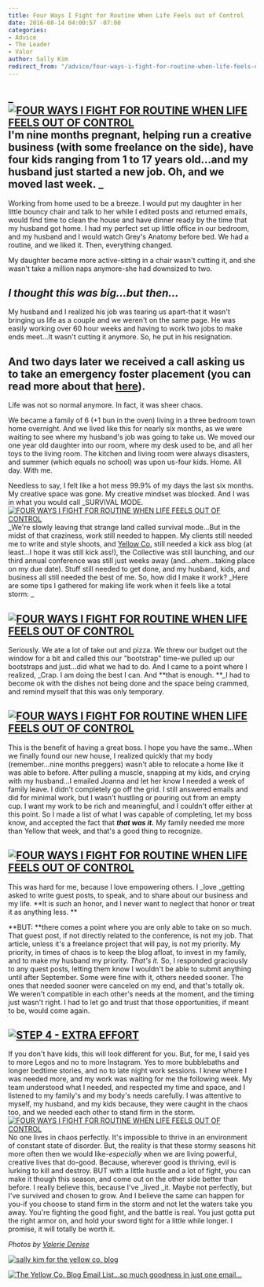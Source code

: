 ```yaml
---
title: Four Ways I Fight for Routine When Life Feels out of Control
date: 2016-08-14 04:00:57 -07:00
categories:
- Advice
- The Leader
- Valor
author: Sally Kim
redirect_from: "/advice/four-ways-i-fight-for-routine-when-life-feels-out-of-control/"
---
```


## _[![FOUR WAYS I FIGHT FOR ROUTINE WHEN LIFE FEELS OUT OF CONTROL](https://yellow-blog-images.imgix.net/2016/08/ValerieDenisePhotos-5.jpg)](https://yellow-blog-images.imgix.net/2016/08/ValerieDenisePhotos-5.jpg)I'm nine months pregnant, helping run a creative business (with some freelance on the side), have four kids ranging from 1 to 17 years old...and my husband just started a new job. Oh, and we moved last week. _

Working from home used to be a breeze. I would put my daughter in her little bouncy chair and talk to her while I edited posts and returned emails, would find time to clean the house and have dinner ready by the time that my husband got home. I had my perfect set up little office in our bedroom, and my husband and I would watch Grey's Anatomy before bed. We had a routine, and we liked it. Then, everything changed.

My daughter became more active-sitting in a chair wasn't cutting it, and she wasn't take a million naps anymore-she had downsized to two.

## _**I thought this was big...but then...**_

My husband and I realized his job was tearing us apart-that it wasn't bringing us life as a couple and we weren't on the same page. He was easily working over 60 hour weeks and having to work two jobs to make ends meet...It wasn't cutting it anymore. So, he put in his resignation.

## And two days later we received a call asking us to take an emergency foster placement (you can read more about that [here](http://lettersfromamister.tumblr.com/post/142106546682/this-complicated-joy)).

Life was not so normal anymore. In fact, it was sheer chaos.

We became a family of 6 (+1 bun in the oven) living in a three bedroom town home overnight. And we lived like this for nearly six months, as we were waiting to see where my husband's job was going to take us. We moved our one year old daughter into our room, where my desk used to be, and all her toys to the living room. The kitchen and living room were always disasters, and summer (which equals no school) was upon us-four kids. Home. All day. With me.

Needless to say, I felt like a hot mess 99.9% of my days the last six months. My creative space was gone. My creative mindset was blocked. And I was in what you would call _SURVIVAL MODE. [![FOUR WAYS I FIGHT FOR ROUTINE WHEN LIFE FEELS OUT OF CONTROL](https://yellow-blog-images.imgix.net/2016/08/ValerieDenisePhotos-24.jpg)](https://yellow-blog-images.imgix.net/2016/08/ValerieDenisePhotos-24.jpg)_We're slowly leaving that strange land called survival mode...But in the midst of that craziness, work still needed to happen. My clients still needed me to write and style shoots, and [Yellow Co.](http://yellowconference.com/) still needed a kick ass blog (at least...I hope it was still kick ass!), the Collective was still launching, and our third annual conference was still just weeks away (and..._ahem_...taking place on my due date). Stuff still needed to get done, and my husband, kids, and business all still needed the best of me. So, how did I make it work? _Here are some tips I gathered for making life work when it feels like a total storm: _

## [![FOUR WAYS I FIGHT FOR ROUTINE WHEN LIFE FEELS OUT OF CONTROL](https://yellow-blog-images.imgix.net/2016/08/STEP-1-I-DIDNT.jpg)](https://yellow-blog-images.imgix.net/2016/08/STEP-1-I-DIDNT.jpg)

Seriously. We ate a lot of take out and pizza. We threw our budget out the window for a bit and called this our "bootstrap" time-we pulled up our bootstraps and just...did what we had to do. And I came to a point where I realized, _Crap. I am doing the best I can. And **that is enough. **_I had to become ok with the dishes not being done and the space being crammed, and remind myself that this was only temporary.

## [![FOUR WAYS I FIGHT FOR ROUTINE WHEN LIFE FEELS OUT OF CONTROL](https://yellow-blog-images.imgix.net/2016/08/STEP-2-SPEAK-UP.jpg)](https://yellow-blog-images.imgix.net/2016/08/STEP-2-SPEAK-UP.jpg)

This is the benefit of having a great boss. I hope you have the same...When we finally found our new house, I realized quickly that my body (remember...nine months preggers) wasn't able to relocate a home like it was able to before. After pulling a muscle, snapping at my kids, and crying with my husband...I emailed Joanna and let her know I needed a week of family leave. I didn't completely go off the grid. I still answered emails and did for minimal work, but I wasn't hustling or pouring out from an empty cup. I want my work to be rich and meaningful, and I couldn't offer either at this point. So I made a list of what I was capable of completing, let my boss know, and accepted the fact that **_that was it._** My family needed me more than Yellow that week, and that's a good thing to recognize.

## [![FOUR WAYS I FIGHT FOR ROUTINE WHEN LIFE FEELS OUT OF CONTROL](https://yellow-blog-images.imgix.net/2016/08/STEP-3-SAID-NO.jpg)](https://yellow-blog-images.imgix.net/2016/08/STEP-3-SAID-NO.jpg)

This was hard for me, because I love empowering others. I _love _getting asked to write guest posts, to speak, and to share about our business and my life. **It is _such_ an honor, and I never want to neglect that honor or treat it as anything less. **

**BUT: **there comes a point where you are only able to take on so much. That guest post, if not directly related to the conference, is not my job. That article, unless it's a freelance project that will pay, is not my priority. My priority, in times of chaos is to keep the blog afloat, to invest in my family, and to make my husband my priority. _That's it._ So, I responded graciously to any quest posts, letting them know I wouldn't be able to submit anything until after September. Some were fine with it, others needed sooner. The ones that needed sooner were canceled on my end, and that's totally ok. We weren't compatible in each other's needs at the moment, and the timing just wasn't right. I had to let go and trust that those opportunities, if meant to be, would come again.

## [![STEP 4 - EXTRA EFFORT](https://yellow-blog-images.imgix.net/2016/08/STEP-4-EXTRA-EFFORT.jpg)](https://yellow-blog-images.imgix.net/2016/08/STEP-4-EXTRA-EFFORT.jpg)

If you don't have kids, this will look different for you. But, for me, I said yes to more Legos and no to more Instagram. Yes to more bubblebaths and longer bedtime stories, and no to late night work sessions. I knew where I was needed more, and my work was waiting for me the following week. My team understood what I needed, and respected my time and space, and I listened to my family's and my body's needs carefully. I was attentive to myself, my husband, and my kids because, they were caught in the chaos too, and we needed each other to stand firm in the storm. [![FOUR WAYS I FIGHT FOR ROUTINE WHEN LIFE FEELS OUT OF CONTROL](https://yellow-blog-images.imgix.net/2016/08/ValerieDenisePhotos.jpg)](https://yellow-blog-images.imgix.net/2016/08/ValerieDenisePhotos.jpg)No one lives in chaos perfectly. It's impossible to thrive in an environment of constant state of disorder. But, the reality is that these stormy seasons hit more often then we would like-_especially_ when we are living powerful, creative lives that do-good. Because, wherever good is thriving, evil is lurking to kill and destroy. BUT with a little hustle and a lot of fight, you can make it though this season, and come out on the other side better than before. I really believe this, because I've _lived _it. Maybe not perfectly, but I've survived and chosen to grow. And I believe the same can happen for you-if you choose to stand firm in the storm and not let the waters take you away. You're fighting the good fight, and the battle is real. You just gotta put the right armor on, and hold your sword tight for a little while longer. I promise, it will totally be worth it.

_Photos by [Valerie Denise](http://www.valeriedenisephotos.com/)_

[![sally kim for the yellow co. blog](https://yellow-blog-images.imgix.net/2015/12/sallykim.jpg)](http://lettersfromamister.tumblr.com/)

[![The Yellow Co. Blog Email List...so much goodness in just one email...](https://yellow-blog-images.imgix.net/2016/07/EMAIL-LIST.png)](http://yellowconference.us3.list-manage2.com/subscribe?u=3f8e45f74e0653e404965e2ef&id=7cb1ced4ff)
